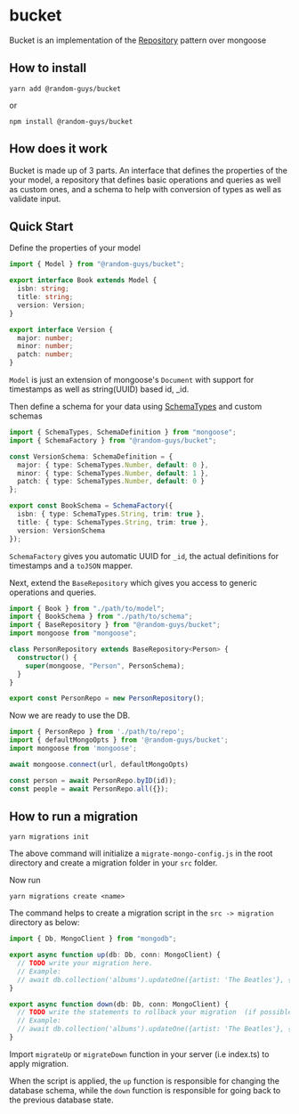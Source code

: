 # bucket

Bucket is an implementation of the [Repository](https://martinfowler.com/eaaCatalog/repository.html) pattern over mongoose

## How to install

```shell
yarn add @random-guys/bucket
```

or

```shell
npm install @random-guys/bucket
```

## How does it work

Bucket is made up of 3 parts. An interface that defines the properties of the your model, a repository that defines basic operations and queries as well as custom ones, and a schema to help with conversion of types as well as validate input.

## Quick Start

Define the properties of your model

```ts
import { Model } from "@random-guys/bucket";

export interface Book extends Model {
  isbn: string;
  title: string;
  version: Version;
}

export interface Version {
  major: number;
  minor: number;
  patch: number;
}
```

`Model` is just an extension of mongoose's `Document` with support for timestamps as well as string(UUID) based id, \_id.

Then define a schema for your data using [SchemaTypes](https://mongoosejs.com/docs/schematypes.html) and custom schemas

```ts
import { SchemaTypes, SchemaDefinition } from "mongoose";
import { SchemaFactory } from "@random-guys/bucket";

const VersionSchema: SchemaDefinition = {
  major: { type: SchemaTypes.Number, default: 0 },
  minor: { type: SchemaTypes.Number, default: 1 },
  patch: { type: SchemaTypes.Number, default: 0 }
};

export const BookSchema = SchemaFactory({
  isbn: { type: SchemaTypes.String, trim: true },
  title: { type: SchemaTypes.String, trim: true },
  version: VersionSchema
});
```

`SchemaFactory` gives you automatic UUID for `_id`, the actual definitions for timestamps and a `toJSON` mapper.

Next, extend the `BaseRepository` which gives you access to generic operations and queries.

```ts
import { Book } from "./path/to/model";
import { BookSchema } from "./path/to/schema";
import { BaseRepository } from "@random-guys/bucket";
import mongoose from "mongoose";

class PersonRepository extends BaseRepository<Person> {
  constructor() {
    super(mongoose, "Person", PersonSchema);
  }
}

export const PersonRepo = new PersonRepository();
```

Now we are ready to use the DB.

```ts
import { PersonRepo } from './path/to/repo';
import { defaultMongoOpts } from '@random-guys/bucket';
import mongoose from 'mongoose';

await mongoose.connect(url, defaultMongoOpts)

const person = await PersonRepo.byID(id));
const people = await PersonRepo.all({});
```

## How to run a migration

```shell
yarn migrations init
```

The above command will initialize a `migrate-mongo-config.js` in the root directory and create a migration folder in your `src` folder.

Now run

```shell
yarn migrations create <name>
```

The command helps to create a migration script in the `src -> migration` directory as below:

```ts
import { Db, MongoClient } from "mongodb";

export async function up(db: Db, conn: MongoClient) {
  // TODO write your migration here.
  // Example:
  // await db.collection('albums').updateOne({artist: 'The Beatles'}, {$set: {blacklisted: true}});
}

export async function down(db: Db, conn: MongoClient) {
  // TODO write the statements to rollback your migration  (if possible)
  // Example:
  // await db.collection('albums').updateOne({artist: 'The Beatles'}, {$set: {blacklisted: false}});
}
```

Import `migrateUp` or `migrateDown` function in your server (i.e index.ts) to apply migration.

When the script is applied, the `up` function is responsible for changing the database schema, while the `down` function is responsible for going back to the previous database state.
